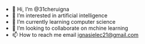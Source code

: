 - 👋 Hi, I’m @31cheruigna
- 👀 I’m interested in artificial intelligence
- 🌱 I’m currently learning computer science
- 💞️ I’m looking to collaborate on mchine learning
- 📫 How to reach me email ignasielec21@gmail.com

<!---
31cheruigna/31cheruigna is a ✨ special ✨ repository because its `README.md` (this file) appears on your GitHub profile.
You can click the Preview link to take a look at your changes.
--->
